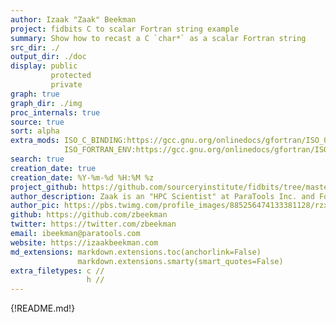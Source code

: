 ```yaml
---
author: Izaak "Zaak" Beekman
project: fidbits C to scalar Fortran string example
summary: Show how to recast a C `char*` as a scalar Fortran string
src_dir: ./
output_dir: ./doc
display: public
         protected
		 private
graph: true
graph_dir: ./img
proc_internals: true
source: true
sort: alpha
extra_mods: ISO_C_BINDING:https://gcc.gnu.org/onlinedocs/gfortran/ISO_005fC_005fBINDING.html
            ISO_FORTRAN_ENV:https://gcc.gnu.org/onlinedocs/gfortran/ISO_005fFORTRAN_005fENV.html
search: true
creation_date: true
creation_date: %Y-%m-%d %H:%M %z
project_github: https://github.com/sourceryinstitute/fidbits/tree/master/src/interoperable-strings
author_description: Zaak is an "HPC Scientist" at ParaTools Inc. and Fortran evangelist
author_pic: https://pbs.twimg.com/profile_images/885256474133381128/rzxNCRLi_400x400.png
github: https://github.com/zbeekman
twitter: https://twitter.com/zbeekman
email: ibeekman@paratools.com
website: https://izaakbeekman.com
md_extensions: markdown.extensions.toc(anchorlink=False)
               markdown.extensions.smarty(smart_quotes=False)
extra_filetypes: c //
                 h //
---
```


{!README.md!}
